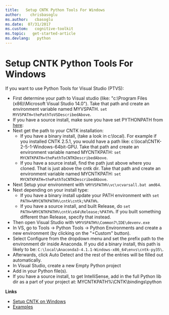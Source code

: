 ```yaml
---
title:   Setup CNTK Python Tools For Windows
author:    chrisbasoglu
ms.author:   cbasoglu
ms.date:  07/31/2017
ms.custom:   cognitive-toolkit
ms.topic:   get-started-article
ms.devlang:   python 
---
```


# Setup CNTK Python Tools For Windows

If you want to use Python Tools for Visual Studio (PTVS):
* First determine your path to Visual studio (like: "c:\Program Files (x86)\Microsoft Visual Studio 14.0").  Take that path and create an environment variable named MYVSPATH.  `set MYVSPATH=thePathToVSDescribedAbove`.
* If you have a source install, make sure you have set PYTHONPATH from [here](./Setup-CNTK-on-Windows.md#pythonpath):
* Next get the path to your CNTK installation:
  * If you have a binary install, (take a look in c:\local). For example if you installed CNTK 2.5.1, you would have a path like: c:\local\CNTK-2-5-1-Windows-64bit-GPU.  Take that path and create an environment variable named MYCNTKPATH:  `set MYCNTKPATH=thePathToCNTKDescribedAbove`.
  * If you have a source install, find the path just above where you cloned.  That is just above the cntk dir. Take that path and create an environment variable named MYCNTKPATH: `set MYCNTKPATH=thePathToCNTKDescribedAbove`.
* Next Setup your environment with `%MYVSPATH%\vc\vcvarsall.bat amd64`.
* Next depending on your install type:
  * If you have a binary install update your PATH environment with `set PATH=%MYCNTKPATH%\cntk\cntk;%PATH%`.
  * If you have a source install, and built Release, do  `set PATH=%MYCNTKPATH%\cntk\x64\Release;%PATH%`. If you built something different than Release, specify that instead.
* Then open Visual Studio with `%MYVSPATH%\Common7\IDE\devenv.exe`
* In VS, go to Tools -> Python Tools -> Python Environments and create a new environment (by clicking on the "+Custom" button).
* Select Configure from the dropdown menu and set the prefix path to the environment dir inside Anaconda.  If you did a binary install, this path is likely to be:
  `C:\local\Anaconda3-4.1.1-Windows-x86_64\envs\cntk-py35\`.
* Afterwards, click Auto Detect and the rest of the entries will be filled out automatically.
* In Visual Studio, create a new Empty Python project
* Add in your Python file(s).
* If you have a source install, to get IntelliSense, add in the full Python lib dir as a part of your project at: MYCNTKPATH%\CNTK\bindings\python

**Links**
* [Setup CNTK on Windows](./Setup-CNTK-on-Windows.md)
* [Examples](./Examples.md)

